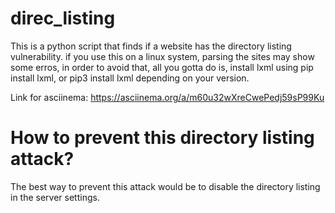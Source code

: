 # direc_listing
This is a python script that finds if a website has the directory listing vulnerability.
if you use this on a linux system, parsing the sites may show some erros, in order to avoid that, all you gotta do is, install lxml using
pip install lxml, or pip3 install lxml depending on your version.

Link for asciinema: https://asciinema.org/a/m60u32wXreCwePedj59sP99Ku

# How to prevent this directory listing attack?
The best way to prevent this attack would be to disable the directory listing in the server settings.
